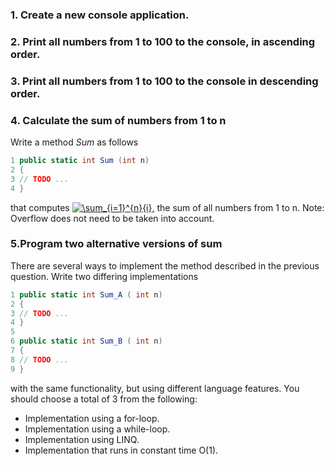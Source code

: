 ### 1. Create a new console application.
### 2. Print all numbers from 1 to 100 to the console, in ascending order.
### 3. Print all numbers from 1 to 100 to the console in descending order.
### 4. Calculate the sum of numbers from 1 to n
Write a method *Sum* as follows
``` C#
1 public static int Sum (int n)
2 {
3 // TODO ...
4 }
```
that computes <a href="https://www.codecogs.com/eqnedit.php?latex=\sum_{i=1}^{n}{i}," target="_blank"><img src="https://latex.codecogs.com/gif.latex?\sum_{i=1}^{n}{i}," title="\sum_{i=1}^{n}{i}," /></a> the sum of all numbers from 1 to n.
Note: Overflow does not need to be taken into account.
### 5.Program two alternative versions of sum
There are several ways to implement the method described in the previous question.
Write two differing implementations
```c#
1 public static int Sum_A ( int n)
2 {
3 // TODO ...
4 }
5
6 public static int Sum_B ( int n)
7 {
8 // TODO ...
9 }
```
with the same functionality, but using different language features. You should choose a
total of 3 from the following:
* Implementation using a for-loop.
* Implementation using a while-loop.
* Implementation using LINQ.
* Implementation that runs in constant time O(1).
